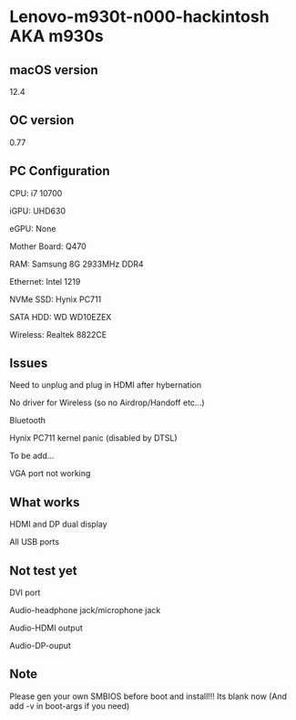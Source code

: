 # Lenovo-m930t-n000-hackintosh AKA m930s

## macOS version
12.4

## OC version
0.77

## PC Configuration
CPU: i7 10700

iGPU: UHD630

eGPU: None

Mother Board: Q470

RAM: Samsung 8G 2933MHz DDR4

Ethernet: Intel 1219

NVMe SSD: Hynix PC711

SATA HDD: WD WD10EZEX

Wireless: Realtek 8822CE

## Issues
Need to unplug and plug in HDMI after hybernation

No driver for Wireless (so no Airdrop/Handoff etc...)

Bluetooth

Hynix PC711 kernel panic (disabled by DTSL)

To be add...

VGA port not working

## What works
HDMI and DP dual display

All USB ports

## Not test yet
DVI port

Audio-headphone jack/microphone jack

Audio-HDMI output

Audio-DP-ouput

## Note
Please gen your own SMBIOS before boot and install!!! Its blank now (And add -v in boot-args if you need)

